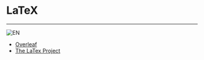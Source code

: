 # LaTeX

---------------------------------------

![EN](https://i.imgur.com/JVHlBEw.png)

- [Overleaf](https://www.overleaf.com/learn)
- [The LaTex Project](https://www.latex-project.org)
